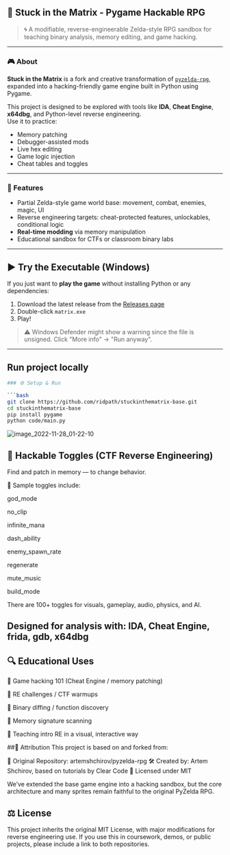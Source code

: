 ## 🧠 Stuck in the Matrix - Pygame Hackable RPG

> 🌀 A modifiable, reverse-engineerable Zelda-style RPG sandbox for teaching binary analysis, memory editing, and game hacking.

---

### 🎮 About

**Stuck in the Matrix** is a fork and creative transformation of [`pyzelda-rpg`](https://github.com/artemshchirov/pyzelda-rpg), expanded into a hacking-friendly game engine built in Python using Pygame.

This project is designed to be explored with tools like **IDA**, **Cheat Engine**, **x64dbg**, and Python-level reverse engineering.  
Use it to practice:

- Memory patching  
- Debugger-assisted mods  
- Live hex editing  
- Game logic injection  
- Cheat tables and toggles

---

### 🧪 Features

- Partial Zelda-style game world base: movement, combat, enemies, magic, UI  
- Reverse engineering targets: cheat-protected features, unlockables, conditional logic  
- **Real-time modding** via memory manipulation  
- Educational sandbox for CTFs or classroom binary labs  

---
## ▶️ Try the Executable (Windows)

If you just want to **play the game** without installing Python or any dependencies:

1. Download the latest release from the [Releases page](https://github.com/ridpath/stuckinthematrix-base/releases)
3. Double-click `matrix.exe` 
4. Play!

> ⚠️ Windows Defender might show a warning since the file is unsigned. Click "More info" → "Run anyway".

---

## Run project locally

```bash
### ⚙️ Setup & Run

```bash
git clone https://github.com/ridpath/stuckinthematrix-base.git
cd stuckinthematrix-base
pip install pygame
python code/main.py
```

![image_2022-11-28_01-22-10](https://user-images.githubusercontent.com/78075439/204165230-b9c48243-f1b8-4906-8088-5a5233865587.png)


## 🧬 Hackable Toggles (CTF Reverse Engineering)

Find and patch in memory — to change behavior.

🔐 Sample toggles include:

god_mode

no_clip

infinite_mana

dash_ability

enemy_spawn_rate

regenerate

mute_music

build_mode

There are 100+ toggles for visuals, gameplay, audio, physics, and AI.

Designed for analysis with: IDA, Cheat Engine, frida, gdb, x64dbg 
---
## 🔍 Educational Uses
🔧 Game hacking 101 (Cheat Engine / memory patching)

🧠 RE challenges / CTF warmups

🧬 Binary diffing / function discovery

🎯 Memory signature scanning

🏫 Teaching intro RE in a visual, interactive way


##🧾 Attribution
This project is based on and forked from:

🧩 Original Repository: artemshchirov/pyzelda-rpg
🛠 Created by: Artem Shchirov, based on tutorials by Clear Code
📄 Licensed under MIT

We’ve extended the base game engine into a hacking sandbox, but the core architecture and many sprites remain faithful to the original PyZelda RPG.

## ⚖️ License
This project inherits the original MIT License, with major modifications for reverse engineering use.
If you use this in coursework, demos, or public projects, please include a link to both repositories.
